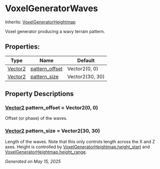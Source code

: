 # VoxelGeneratorWaves

Inherits: [VoxelGeneratorHeightmap](VoxelGeneratorHeightmap.md)

Voxel generator producing a wavy terrain pattern.

## Properties:


Type                                                                          | Name                                 | Default
----------------------------------------------------------------------------- | ------------------------------------ | ----------------
[Vector2](https://docs.godotengine.org/en/stable/classes/class_vector2.html)  | [pattern_offset](#i_pattern_offset)  | Vector2(0, 0)
[Vector2](https://docs.godotengine.org/en/stable/classes/class_vector2.html)  | [pattern_size](#i_pattern_size)      | Vector2(30, 30)
<p></p>

## Property Descriptions

### [Vector2](https://docs.godotengine.org/en/stable/classes/class_vector2.html)<span id="i_pattern_offset"></span> **pattern_offset** = Vector2(0, 0)

Offset (or phase) of the waves.

### [Vector2](https://docs.godotengine.org/en/stable/classes/class_vector2.html)<span id="i_pattern_size"></span> **pattern_size** = Vector2(30, 30)

Length of the waves. Note that this only controls length across the X and Z axes. Height is controlled by [VoxelGeneratorHeightmap.height_start](VoxelGeneratorHeightmap.md#i_height_start) and [VoxelGeneratorHeightmap.height_range](VoxelGeneratorHeightmap.md#i_height_range).

_Generated on May 15, 2025_
